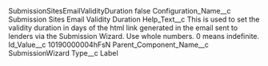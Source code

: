 <?xml version="1.0" encoding="UTF-8"?>
<CustomMetadata xmlns="http://soap.sforce.com/2006/04/metadata" xmlns:xsi="http://www.w3.org/2001/XMLSchema-instance" xmlns:xsd="http://www.w3.org/2001/XMLSchema">
    <label>SubmissionSitesEmailValidityDuration</label>
    <protected>false</protected>
    <values>
        <field>Configuration_Name__c</field>
        <value xsi:type="xsd:string">Submission Sites Email Validity Duration</value>
    </values>
    <values>
        <field>Help_Text__c</field>
        <value xsi:type="xsd:string">This is used to set the validity duration in days of the html link generated in the email sent to lenders via the Submission Wizard. Use whole numbers. 0 means indefinite.</value>
    </values>
    <values>
        <field>Id_Value__c</field>
        <value xsi:type="xsd:string">10190000004hFsN</value>
    </values>
    <values>
        <field>Parent_Component_Name__c</field>
        <value xsi:type="xsd:string">SubmissionWizard</value>
    </values>
    <values>
        <field>Type__c</field>
        <value xsi:type="xsd:string">Label</value>
    </values>
</CustomMetadata>
